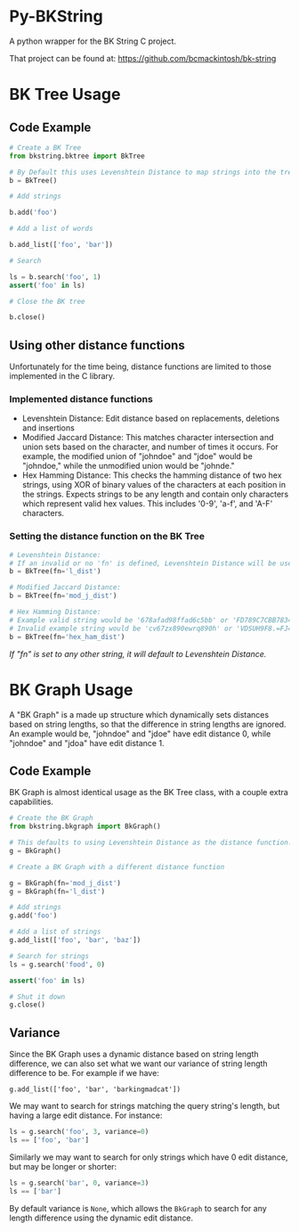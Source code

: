# Py-BKString
A python wrapper for the BK String C project.

That project can be found at:
https://github.com/bcmackintosh/bk-string

# BK Tree Usage

## Code Example
```python
# Create a BK Tree
from bkstring.bktree import BkTree

# By Default this uses Levenshtein Distance to map strings into the tree
b = BkTree()

# Add strings

b.add('foo')

# Add a list of words

b.add_list(['foo', 'bar'])

# Search

ls = b.search('foo', 1)
assert('foo' in ls)

# Close the BK tree

b.close()
```

## Using other distance functions
Unfortunately for the time being, distance functions are limited to those implemented in the C library.  

### Implemented distance functions
* Levenshtein Distance: Edit distance based on replacements, deletions and insertions
* Modified Jaccard Distance: This matches character intersection and union sets based on the character, and number of times it occurs.  For example, the modified union of "johndoe" and "jdoe" would be "johndoe," while the unmodified union would be "johnde."
* Hex Hamming Distance: This checks the hamming distance of two hex strings, using XOR of binary values of the characters at each position in the strings.  Expects strings to be any length and contain only characters which represent valid hex values.  This includes '0-9', 'a-f', and 'A-F' characters.

### Setting the distance function on the BK Tree

```python
# Levenshtein Distance:
# If an invalid or no 'fn' is defined, Levenshtein Distance will be used as default.
b = BkTree(fn='l_dist')

# Modified Jaccard Distance:
b = BkTree(fn='mod_j_dist')

# Hex Hamming Distance:
# Example valid string would be '678afad98ffad6c5bb' or 'FD789C7CBB783452435'
# Invalid example string would be 'cv67zx890ewrq890h' or 'VDSUH9F8.=FJ4V89N-J'
b = BkTree(fn='hex_ham_dist')

```
*If "fn" is set to any other string, it will default to Levenshtein Distance.*

# BK Graph Usage
A "BK Graph" is a made up structure which dynamically sets distances based on string lengths, so that the difference in string lengths are ignored.  An example would be, "johndoe" and "jdoe" have edit distance 0, while "johndoe" and "jdoa" have edit distance 1.

## Code Example
BK Graph is almost identical usage as the BK Tree class, with a couple extra capabilities.

```python
# Create the BK Graph
from bkstring.bkgraph import BkGraph()

# This defaults to using Levenshtein Distance as the distance function.
g = BkGraph()

# Create a BK Graph with a different distance function

g = BkGraph(fn='mod_j_dist')
g = BkGraph(fn='l_dist')

# Add strings
g.add('foo')

# Add a list of strings
g.add_list(['foo', 'bar', 'baz'])

# Search for strings
ls = g.search('food', 0)

assert('foo' in ls)

# Shut it down
g.close()
```

## Variance
Since the BK Graph uses a dynamic distance based on string length difference, we can also set what we want our variance of string length difference to be.  For example if we have:

    g.add_list(['foo', 'bar', 'barkingmadcat'])

We may want to search for strings matching the query string's length, but having a large edit distance.  For instance:

```python
ls = g.search('foo', 3, variance=0)
ls == ['foo', 'bar']
```

Similarly we may want to search for only strings which have 0 edit distance, but may be longer or shorter:

```python
ls = g.search('bar', 0, variance=3)
ls == ['bar']
```

By default variance is `None`, which allows the `BkGraph` to search for any length difference using the dynamic edit distance.

